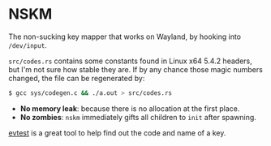NSKM
====

The non-sucking key mapper that works on Wayland, by hooking into `/dev/input`.

`src/codes.rs` contains some constants found in Linux x64 5.4.2 headers, but I'm not sure how stable they are. If by any
chance those magic numbers changed, the file can be regenerated by:

```sh
$ gcc sys/codegen.c && ./a.out > src/codes.rs
``` 

- **No memory leak**: because there is no allocation at the first place.
- **No zombies**: `nskm` immediately gifts all children to `init` after spawning.  

[evtest](https://github.com/freedesktop-unofficial-mirror/evtest) is a great tool to help find out the code and name of a key.

